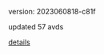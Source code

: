 version: 2023060818-c81f

updated 57 avds

[details](https://github.com/0x74f917491bfa7ebfa379/ali_avd_db/blob/master/change_log/2023/06/08/18/c81f.txt)